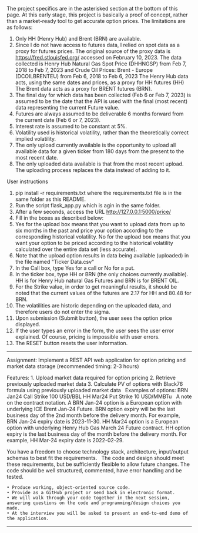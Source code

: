 The project specifics are in the asterisked section at the bottom of this page.
At this early stage, this project is basically a proof of concept, rather than
a market-ready tool to get accurate option prices.
The limitations are as follows:
1) Only HH (Henry Hub) and Brent (BRN) are available.
2) Since I do not have access to futures data, I relied on spot data as a proxy
for futures prices. The original source of the proxy data is https://fred.stlouisfed.org/ accessed on
February 10, 2023.  The data collected is Henry Hub Natural Gas Spot Price (DHHNGSP)
from Feb 7, 2018 to Feb 7, 2023 and Crude Oil Prices: Brent - Europe (DCOILBRENTEU) from
Feb 6, 2018 to Feb 6, 2023
The Henry Hub data acts, using the same dates and prices, as a proxy for HH futures (HH) 
The Brent data acts as a proxy for BRENT futures (BRN).
3) The final day for which data has been collected (Feb 6 or Feb 7, 2023) is assumed to be the
date that the API is used with the final (most recent) data representing the current Future value.
4) Futures are always assumed to be deliverable 6 months forward from the current date (Feb 6 or 7, 2023).
5) Interest rate is assumed to be constant at 5%.
6) Volatility used is historical volatility, rather than the theoretically correct implied volatility.
7) The only upload currently available is the opportunity to upload all available data for a given ticker
from 180 days from the present to the most recent date.
8) The only uploaded data available is that from the most recent upload.  The uploading process replaces
the data instead of adding to it.

User instructions
1) pip install -r requirements.txt where the requirements.txt file is in the same folder as this README.
2) Run the script flask_app.py which is agin in the same folder.
3) After a few seconds, access the URL http://127.0.0.1:5000/price/
4) Fill in the boxes as described below:
5) Yes for the upload box means that you want to upload data from up to six months in the past and price
your option according to the corresponding historical volatility.  No for the upload box means that
you want your option to be priced according to the historical volatility calculated over the entire
data set (less accurate).
6) Note that the upload option results in data being available (uploaded) in the file named "Ticker Data.csv" 
7) In the Call box, type Yes for a call or No for a put.
8) In the ticker box, type HH or BRN (the only choices currently available).  HH is for Henry Hub natural Gas
Futures and BRN is for BRENT OIL.
9) For the Strike value, in order to get meaningful results, it should be noted that the current values of
the futures are 2.17 for HH and 80.48 for BRN.
10) The volatilities are historic depending on the uploaded data, and therefore users do not enter the sigma.
11) Upon submission (Submit button), the user sees the option price displayed.
12) If the user types an error in the form, the user sees the user error explained.  Of course, pricing
is impossible with user errors.
13) The RESET button resets the user information.

*******************************************************************************************
Assignment: Implement a REST API web application for option pricing and market data storage
(recommended timing: 2-3 hours)

Features:
    1. Upload market data required for option pricing
    2. Retrieve previously uploaded market data
    3. Calculate PV of options with Black76 formula using previously uploaded market data
 
Examples of options:
BRN Jan24 Call Strike 100 USD/BBL
HH Mar24 Put Strike 10 USD/MMBTu
 
A note on the contract notation. A BRN Jan-24 option is a European option with underlying ICE Brent Jan-24 Future. BRN option expiry will be the last business day of the 2nd month before the delivery month. For example, BRN Jan-24 expiry date is 2023-11-30.
HH Mar24 option is a European option with underlying Henry Hub Gas March 24 Future contract. HH option expiry is the last business day of the month before the delivery month. For example, HH Mar-24 expiry date is 2022-02-29.

You have a freedom to choose technology stack, architecture, input/output schemas to best fit the requirements.
 
The code and design should meet these requirements, but be sufficiently flexible to allow future changes. The code should be well structured, commented, have error handling and be tested.

    • Produce working, object-oriented source code.
    • Provide as a GitHub project or send back in electronic format.
    • We will walk through your code together in the next session, answering questions on the code and programming/design choices you made.
    • At the interview you will be asked to present an end-to-end demo of the application.
********************************************************************************************************************************************************************************************************************************************************************